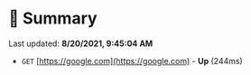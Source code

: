 # 📖 Summary
Last updated: **8/20/2021, 9:45:04 AM**

- `GET` [https://google.com](https://google.com) - **Up** (244ms)
